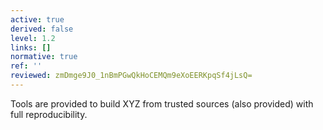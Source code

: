 ```yaml
---
active: true
derived: false
level: 1.2
links: []
normative: true
ref: ''
reviewed: zmDmge9J0_1nBmPGwQkHoCEMQm9eXoEERKpqSf4jLsQ=
---
```


Tools are provided to build XYZ from trusted sources (also provided) with
full reproducibility.
